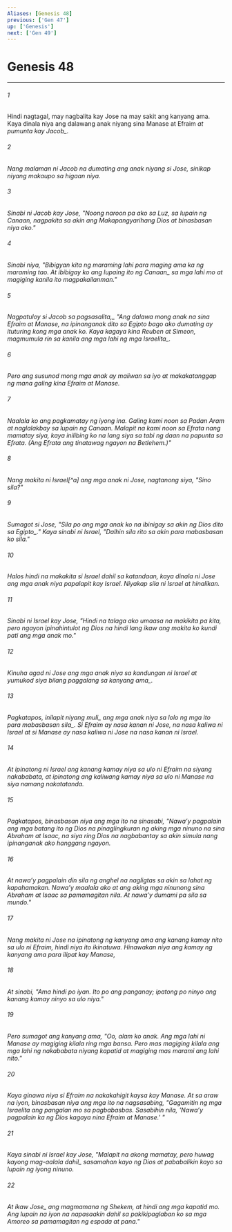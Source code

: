 ```yaml
---
Aliases: [Genesis 48]
previous: ['Gen 47']
up: ['Genesis']
next: ['Gen 49']
---
```

# Genesis 48

***






















###### 1 










Hindi nagtagal, may nagbalita kay Jose na may sakit ang kanyang ama. Kaya dinala niya ang dalawang anak niyang sina Manase at Efraim <i class="trans-change">at pumunta kay Jacob_. 





















###### 2 










Nang malaman ni Jacob na dumating ang anak niyang si Jose, sinikap niyang makaupo sa higaan niya. 





















###### 3 










Sinabi ni Jacob kay Jose, "Noong naroon pa ako sa Luz, sa lupain ng Canaan, nagpakita sa akin ang Makapangyarihang Dios at binasbasan niya ako." 





















###### 4 










Sinabi niya, "Bibigyan kita ng maraming lahi para maging ama ka ng maraming tao. At ibibigay ko ang lupaing ito <i class="trans-change">ng Canaan_ sa mga lahi mo at magiging kanila ito magpakailanman." 





















###### 5 










<i class="trans-change">Nagpatuloy si Jacob sa pagsasalita,_ "Ang dalawa mong anak na sina Efraim at Manase, na ipinanganak dito sa Egipto bago ako dumating ay ituturing kong mga anak ko. Kaya kagaya kina Reuben at Simeon, <i class="trans-change">magmumula rin sa kanila ang mga lahi ng mga Israelita_. 





















###### 6 










Pero ang susunod mong mga anak ay maiiwan sa iyo at makakatanggap ng mana galing kina Efraim at Manase. 





















###### 7 










Naalala ko ang pagkamatay ng iyong ina. Galing kami noon sa Padan Aram at naglalakbay sa lupain ng Canaan. Malapit na kami noon sa Efrata nang mamatay siya, kaya inilibing ko na lang siya sa tabi ng daan na papunta sa Efrata. (Ang Efrata ang tinatawag ngayon na Betlehem.)" 





















###### 8 










Nang makita ni Israel[^a] ang mga anak ni Jose, nagtanong siya, "Sino sila?" 





















###### 9 










Sumagot si Jose, "Sila po ang mga anak ko na ibinigay sa akin ng Dios dito <i class="trans-change">sa Egipto_." Kaya sinabi ni Israel, "Dalhin sila rito sa akin para mabasbasan ko sila." 





















###### 10 










Halos hindi na makakita si Israel dahil sa katandaan, kaya dinala ni Jose ang mga anak niya papalapit kay Israel. Niyakap sila ni Israel at hinalikan. 





















###### 11 










Sinabi ni Israel kay Jose, "Hindi na talaga ako umaasa na makikita pa kita, pero ngayon ipinahintulot ng Dios na hindi lang ikaw ang makita ko kundi pati ang mga anak mo." 





















###### 12 










Kinuha agad ni Jose ang mga anak niya sa kandungan ni Israel at yumukod siya <i class="trans-change">bilang paggalang sa kanyang ama_. 





















###### 13 










Pagkatapos, inilapit niyang <i class="trans-change">muli_ ang mga anak niya sa lolo ng mga ito <i class="trans-change">para mabasbasan sila_. Si Efraim ay nasa kanan ni Jose, na nasa kaliwa ni Israel at si Manase ay nasa kaliwa ni Jose na nasa kanan ni Israel. 





















###### 14 










At ipinatong ni Israel ang kanang kamay niya sa ulo ni Efraim na siyang nakababata, at ipinatong ang kaliwang kamay niya sa ulo ni Manase na siya namang nakatatanda. 





















###### 15 










Pagkatapos, binasbasan niya ang mga ito na sinasabi, "Nawaʼy pagpalain ang mga batang ito ng Dios na pinaglingkuran ng aking mga ninuno na sina Abraham at Isaac, na siya ring Dios na nagbabantay sa akin simula nang ipinanganak ako hanggang ngayon. 





















###### 16 










At nawaʼy pagpalain din sila ng anghel na nagligtas sa akin sa lahat ng kapahamakan. Nawaʼy maalala ako at ang aking mga ninunong sina Abraham at Isaac sa pamamagitan nila. At nawaʼy dumami pa sila sa mundo." 





















###### 17 










Nang makita ni Jose na ipinatong ng kanyang ama ang kanang kamay nito sa ulo ni Efraim, hindi niya ito ikinatuwa. Hinawakan niya ang kamay ng kanyang ama para ilipat kay Manase, 





















###### 18 










At sinabi, "Ama hindi po iyan. Ito po ang panganay; ipatong po ninyo ang kanang kamay ninyo sa ulo niya." 





















###### 19 










Pero sumagot ang kanyang ama, "Oo, alam ko anak. Ang mga lahi ni Manase ay magiging kilala ring mga bansa. Pero mas magiging kilala ang mga lahi ng nakababata niyang kapatid at magiging mas marami ang lahi nito." 





















###### 20 










Kaya ginawa niya si Efraim na nakakahigit kaysa kay Manase. At sa araw na iyon, binasbasan niya ang mga ito na nagsasabing, "Gagamitin ng mga Israelita ang pangalan mo sa pagbabasbas. Sasabihin nila, 'Nawaʼy pagpalain ka ng Dios kagaya nina Efraim at Manase.' " 





















###### 21 










Kaya sinabi ni Israel kay Jose, "Malapit na akong mamatay, pero <i class="trans-change">huwag kayong mag-aalala dahil_ sasamahan kayo ng Dios at pababalikin kayo sa lupain ng iyong ninuno. 





















###### 22 










At ikaw <i class="trans-change">Jose_ ang magmamana ng Shekem, at hindi ang mga kapatid mo. Ang lupain na iyon na napasaakin dahil sa pakikipaglaban ko sa mga Amoreo sa pamamagitan ng espada at pana."
